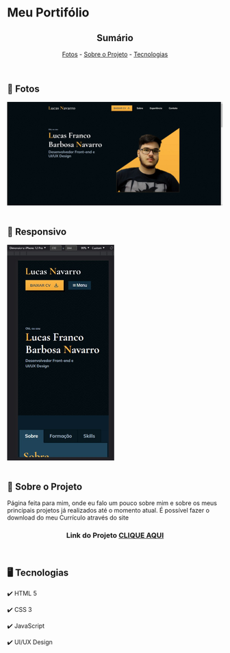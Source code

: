 <h1>Meu Portifólio </h1>

<!-- LINKS -->
<div align="center">
 
 <h2> Sumário</h2>
 
 <a href="#fotos">Fotos</a> - 
  <a href="#sobre">Sobre o Projeto</a> - 
  <a href="#tec">Tecnologias</a>
</div>
<br>

<!-- FOTOS -->
<div id="fotos">
    <h2> 📸 Fotos </h2>
        <img src="./imgs/telaREADME.jpg" alt="" style="width:750px">
        <br><br>
       
 <h2> 📱 Responsivo </h2>
    <img src="./imgs/responsivoREADME.jpg" alt="" style="width:250px">
        <br><br>
</div>

<!-- SOBRE -->
<div id="sobre">
    <h2> 📝 Sobre o Projeto </h2> 
    <p> Página feita para mim, onde eu falo um pouco sobre mim e sobre os meus principais projetos já realizados até o momento atual. É possível fazer o download do meu Currículo através do site </p>
 
 <h3 align="center">Link do Projeto <a href="https://lucasfrancobn.github.io/Portifolio/">CLIQUE AQUI</a></h3>

</div>
<br>

<!-- TECNOLOGIAS -->
<div id="tec">

<h2> 🖥️ Tecnologias</h2>
    <p> ✔️ HTML 5 </p>
    <p> ✔️ CSS 3 </p>
    <p> ✔️ JavaScript </p>
    <p> ✔️ UI/UX Design </p>

</div>

